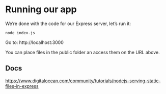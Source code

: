 # Running our app

We’re done with the code for our Express server, let’s run it:

``` 
node index.js 
```

Go to: http://localhost:3000

You can place files in the public folder an access them on the URL above.

## Docs 

https://www.digitalocean.com/community/tutorials/nodejs-serving-static-files-in-express

